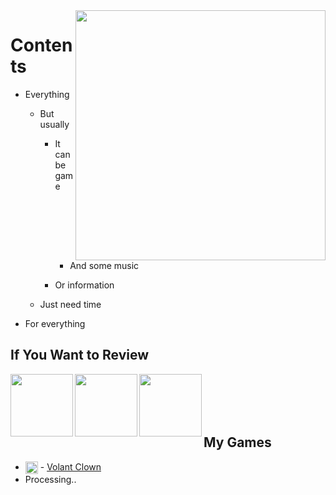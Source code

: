 <img src="https://www.sleepinggiantmedia.co.uk/wp-content/uploads/bored-time-Sticker-by-Anthony-Antonellis-downsized_large.gif" align="right" height="400">

# Contents
- Everything

  - But usually
    - It can be game
    
      - And some music
     - Or information
   - Just need time
  
 - For everything
## If You Want to Review
[<img align="left"  src="https://upload.wikimedia.org/wikipedia/commons/c/c4/Unity_2021.svg" width="100" height="100" />](https://learn.unity.com/u/5ef45eccedbc2a001fb1037f?tab=profile)
[<img align="left"  src="https://klmcgregor.com/tools/unrealengine.svg" width="100" height="100" />](https://dev.epicgames.com/community/profile/Y76J/Fartomy)
[<img align="left"  src="https://upload.wikimedia.org/wikipedia/commons/2/26/Spotify_logo_with_text.svg" width="100" height="100" />](https://open.spotify.com/user/a2pfvx7mktdo942m2xcdxs5l1?si=3f57fac6eb1d4642)
<br/>
<br/>
<br/>
<br/>

## My Games
- [<img align="center"  src="https://user-images.githubusercontent.com/58911876/147000622-24daa5f9-d53b-4dbc-a58d-d2da4ef0974c.png" width="20" height="20" />](https://play.google.com/store/apps/developer?id=Watourglass) - [Volant Clown](https://play.google.com/store/apps/developer?id=Watourglass)
- Processing..
